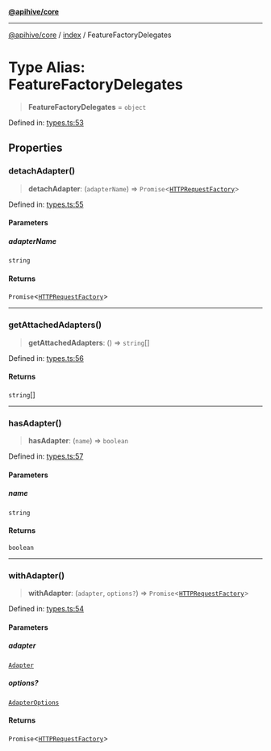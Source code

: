 [**@apihive/core**](../../README.md)

***

[@apihive/core](../../modules.md) / [index](../README.md) / FeatureFactoryDelegates

# Type Alias: FeatureFactoryDelegates

> **FeatureFactoryDelegates** = `object`

Defined in: [types.ts:53](https://github.com/cleverplatypus/apihive-core/blob/917ef8bbf07171bc9393193650ebef9dbc655327/src/types.ts#L53)

## Properties

### detachAdapter()

> **detachAdapter**: (`adapterName`) => `Promise`\<[`HTTPRequestFactory`](../classes/HTTPRequestFactory.md)\>

Defined in: [types.ts:55](https://github.com/cleverplatypus/apihive-core/blob/917ef8bbf07171bc9393193650ebef9dbc655327/src/types.ts#L55)

#### Parameters

##### adapterName

`string`

#### Returns

`Promise`\<[`HTTPRequestFactory`](../classes/HTTPRequestFactory.md)\>

***

### getAttachedAdapters()

> **getAttachedAdapters**: () => `string`[]

Defined in: [types.ts:56](https://github.com/cleverplatypus/apihive-core/blob/917ef8bbf07171bc9393193650ebef9dbc655327/src/types.ts#L56)

#### Returns

`string`[]

***

### hasAdapter()

> **hasAdapter**: (`name`) => `boolean`

Defined in: [types.ts:57](https://github.com/cleverplatypus/apihive-core/blob/917ef8bbf07171bc9393193650ebef9dbc655327/src/types.ts#L57)

#### Parameters

##### name

`string`

#### Returns

`boolean`

***

### withAdapter()

> **withAdapter**: (`adapter`, `options?`) => `Promise`\<[`HTTPRequestFactory`](../classes/HTTPRequestFactory.md)\>

Defined in: [types.ts:54](https://github.com/cleverplatypus/apihive-core/blob/917ef8bbf07171bc9393193650ebef9dbc655327/src/types.ts#L54)

#### Parameters

##### adapter

[`Adapter`](../interfaces/Adapter.md)

##### options?

[`AdapterOptions`](../interfaces/AdapterOptions.md)

#### Returns

`Promise`\<[`HTTPRequestFactory`](../classes/HTTPRequestFactory.md)\>
